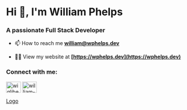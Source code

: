 # Hi 👋, I'm William Phelps

### A passionate Full Stack Developer

- 📫 How to reach me **william@wphelps.dev**

- 👨‍💻 View my website at **[https://wphelps.dev](https://wphelps.dev)**

<h3 align="left">Connect with me:</h3>
<p align="left">
<a href="https://github.com/wiglibet" target="blank"><img align="center" src="https://raw.githubusercontent.com/rahuldkjain/github-profile-readme-generator/master/src/images/icons/Social/github.svg" alt="wiglibet" height="30" width="40" /></a>
<a href="https://linkedin.com/in/william-phelps-03" target="blank"><img align="center" src="https://raw.githubusercontent.com/rahuldkjain/github-profile-readme-generator/master/src/images/icons/Social/linked-in-alt.svg" alt="william-phelps-03" height="30" width="40" /></a>
</p>

[Logo](https://images.wphelps.dev/3900c926-a43f-4c53-b6c3-e93c483373b0.jpg)
